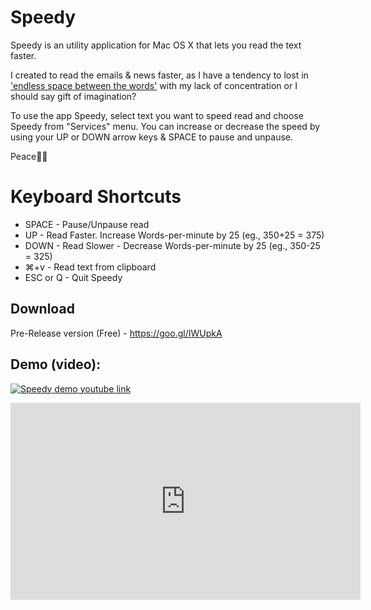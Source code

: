 # Speedy

Speedy is an utility application for Mac OS X that lets you read the text faster. 

I created to read the emails & news faster, as I have a tendency to lost in  ['endless space between the words'](http://www.imdb.com/title/tt1798709/quotes?item=qt2085733) with my lack of concentration or I should say gift of imagination? 

To use the app Speedy, select text you want to speed read and choose Speedy from "Services" menu. You can increase or decrease the speed by using your UP or DOWN arrow keys & SPACE to pause and unpause. 

Peace✌🏼

# Keyboard Shortcuts

* SPACE - Pause/Unpause read
* UP - Read Faster. Increase Words-per-minute by 25 (eg., 350+25 = 375)
* DOWN - Read Slower - Decrease Words-per-minute by 25 (eg., 350-25 = 325)
* ⌘+v - Read text from clipboard
* ESC or Q - Quit Speedy

## Download

Pre-Release version (Free) - https://goo.gl/IWUpkA


## Demo (video):

[![Speedy demo youtube link](https://img.youtube.com/vi/6N0XEebYNcE/0.jpg)](https://www.youtube.com/watch?v=6N0XEebYNcE)

<iframe width="560" height="315" src="https://www.youtube.com/embed/6N0XEebYNcE" frameborder="0" allowfullscreen></iframe>
